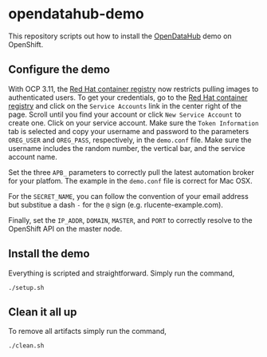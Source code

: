 # opendatahub-demo
This repository scripts out how to install the
[OpenDataHub](https://opendatahub.io) demo on OpenShift.

## Configure the demo
With OCP 3.11, the [Red Hat container registry](https://registry.redhat.io)
now restricts pulling images to authenticated users.  To get your
credentials, go to the [Red Hat container registry](https://registry.redhat.io)
and click on the `Service Accounts` link in the center right of the
page.  Scroll until you find your account or click `New Service
Account` to create one.  Click on your service account.  Make sure
the `Token Information` tab is selected and copy your username and
password to the parameters `OREG_USER` and `OREG_PASS`, respectively,
in the `demo.conf` file.  Make sure the username includes the
random number, the vertical bar, and the service account name.

Set the three `APB_` parameters to correctly pull the latest
automation broker for your platfom.  The example in the `demo.conf`
file is correct for Mac OSX.

For the `SECRET_NAME`, you can follow the convention of your email
address but substitue a dash `-` for the `@` sign (e.g.
rlucente-example.com).

Finally, set the `IP_ADDR`, `DOMAIN`, `MASTER`, and `PORT` to
correctly resolve to the OpenShift API on the master node.

## Install the demo
Everything is scripted and straightforward.  Simply run the command,

    ./setup.sh

## Clean it all up
To remove all artifacts simply run the command,

    ./clean.sh

